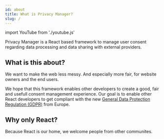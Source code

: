 ```yaml
---
id: about
title: What is Privacy Manager?
slug: /
---
```


import YouTube from './youtube.js'

Privacy Manager is a React based framework to manage user consent regarding data processing and data sharing with external providers.

## What is this about?

<YouTube id="OFRjZtYs3wY" />

We want to make the web less messy. And especially more fair, for website owners and the end users.

We hope that this framework enables other developers to create a good, fair and usefull consent management experience.
Our goal is to enable other React developers to get compliant with the new [General Data Protection Regulation
 (GDPR)](https://en.wikipedia.org/wiki/General_Data_Protection_Regulation) from Europe.

## Why only React?

Because React is our home, we welcome people from other communites.

